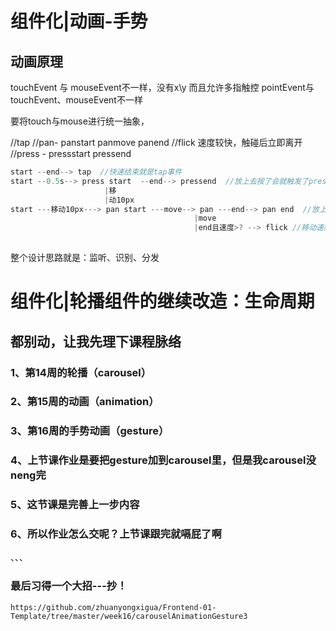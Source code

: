 # 组件化|动画-手势
## 动画原理
touchEvent  与 mouseEvent不一样，没有x\y
而且允许多指触控
pointEvent与 touchEvent、mouseEvent不一样

要将touch与mouse进行统一抽象，

//tap
//pan- panstart panmove panend
//flick 速度较快，触碰后立即离开
//press - pressstart pressend

```js
start --end--> tap  //快速结束就是tap事件
start --0.5s--> press start  --end--> pressend  //放上去按了会就触发了pressstart
                     |移
                     |动10px
start ---移动10px---> pan start ---move--> pan ---end--> pan end  //放上去移动了就是pan
                                         |move
                                         |end且速度>? --> flick //移动速度超过
                                            
```

整个设计思路就是：监听、识别、分发



# 组件化|轮播组件的继续改造：生命周期
## 都别动，让我先理下课程脉络
### 1、第14周的轮播（carousel）
### 2、第15周的动画（animation）
### 3、第16周的手势动画（gesture）
### 4、上节课作业是要把gesture加到carousel里，但是我carousel没neng完
### 5、这节课是完善上一步内容
### 6、所以作业怎么交呢？上节课跟完就嗝屁了啊

、、、
### 最后习得一个大招---抄！
```
https://github.com/zhuanyongxigua/Frontend-01-Template/tree/master/week16/carouselAnimationGesture3
```

